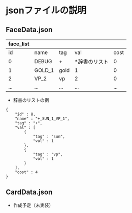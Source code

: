 # jsonファイルの説明

## FaceData.json

| face_list |        |      |               |      |
| --------- | ------ | ---- | ------------- | ---- |
| id        | name   | tag  | val           | cost |
| 0         | DEBUG  | +    |  *辞書のリスト | 0    |
| 1         | GOLD_1 | gold | 1              | 0   |
| 2         | VP_2   | vp   | 2             | 0    |
| ...       | ...    | ...  | ...           | ...  |

- 辞書のリストの例

```
{
    "id" : 8,
    "name" : "+_SUN_1_VP_1",
    "tag" : "+",
    "val" : [
        {
            "tag" : "sun",
            "val" : 1
        },
        {
            "tag" : "vp",
            "val" : 1
        }
    ],
    "cost" : 4
}
```

## CardData.json

- 作成予定（未実装）